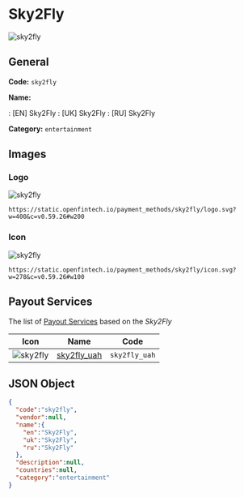 
# Sky2Fly 
![sky2fly](https://static.openfintech.io/payment_methods/sky2fly/logo.svg?w=400&c=v0.59.26#w200)  

## General 
**Code:** `sky2fly` 
 
**Name:** 
 
:	[EN] Sky2Fly 
:	[UK] Sky2Fly 
:	[RU] Sky2Fly 
 
**Category:** `entertainment` 
 

## Images 

### Logo 
![sky2fly](https://static.openfintech.io/payment_methods/sky2fly/logo.svg?w=400&c=v0.59.26#w200)  

```
https://static.openfintech.io/payment_methods/sky2fly/logo.svg?w=400&c=v0.59.26#w200
```  

### Icon 
![sky2fly](https://static.openfintech.io/payment_methods/sky2fly/icon.svg?w=278&c=v0.59.26#w100)  

```
https://static.openfintech.io/payment_methods/sky2fly/icon.svg?w=278&c=v0.59.26#w100
```  

## Payout Services 
 
The list of [Payout Services](/payout-services/) based on the _Sky2Fly_ 

|Icon|Name|Code| 
|:---:|:---:|:---:| 
|![sky2fly](https://static.openfintech.io/payout_methods/sky2fly/icon.svg?w=278&c=v0.59.26#w40) |[sky2fly_uah](/payout-services/sky2fly_uah/)|`sky2fly_uah`| 
 

## JSON Object 

```json
{
  "code":"sky2fly",
  "vendor":null,
  "name":{
    "en":"Sky2Fly",
    "uk":"Sky2Fly",
    "ru":"Sky2Fly"
  },
  "description":null,
  "countries":null,
  "category":"entertainment"
}
```  
